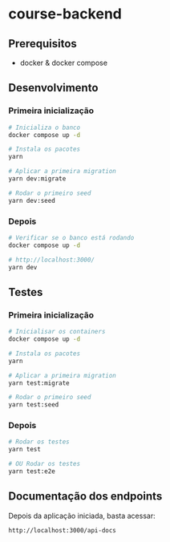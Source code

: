 # course-backend

## Prerequisitos
- docker & docker compose

## Desenvolvimento

### Primeira inicialização

```sh
# Inicializa o banco 
docker compose up -d

# Instala os pacotes
yarn

# Aplicar a primeira migration
yarn dev:migrate

# Rodar o primeiro seed
yarn dev:seed

```

### Depois

```sh
# Verificar se o banco está rodando 
docker compose up -d

# http://localhost:3000/ 
yarn dev
```

## Testes

### Primeira inicialização

```sh
# Inicialisar os containers
docker compose up -d

# Instala os pacotes
yarn

# Aplicar a primeira migration
yarn test:migrate

# Rodar o primeiro seed
yarn test:seed
```

### Depois

```sh
# Rodar os testes
yarn test

# OU Rodar os testes
yarn test:e2e
```

## Documentação dos endpoints

Depois da aplicação iniciada, basta acessar:

```
http://localhost:3000/api-docs 
```
